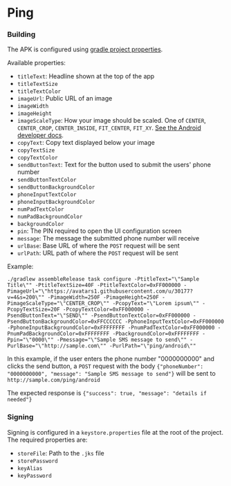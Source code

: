 # Ping

### Building

The APK is configured using [gradle project properties](https://docs.gradle.org/current/userguide/build_environment.html#sec:gradle_properties_and_system_properties).

Available properties:
- `titleText`: Headline shown at the top of the app
- `titleTextSize`
- `titleTextColor`
- `imageUrl`: Public URL of an image
- `imageWidth`
- `imageHeight`
- `imageScaleType`: How your image should be scaled. One of `CENTER`, `CENTER_CROP`, `CENTER_INSIDE`, `FIT_CENTER`, `FIT_XY`.
[See the Android developer docs](https://developer.android.com/reference/android/widget/ImageView.ScaleType.html).
- `copyText`: Copy text displayed below your image
- `copyTextSize`
- `copyTextColor`
- `sendButtonText`: Text for the button used to submit the users' phone number
- `sendButtonTextColor`
- `sendButtonBackgroundColor`
- `phoneInputTextColor`
- `phoneInputBackgroundColor`
- `numPadTextColor`
- `numPadBackgroundColor`
- `backgroundColor`
- `pin`: The PIN required to open the UI configuration screen
- `message`: The message the submitted phone number will receive
- `urlBase`: Base URL of where the `POST` request will be sent
- `urlPath`: URL path of where the `POST` request will be sent

Example:

`./gradlew assembleRelease task configure -PtitleText="\"Sample Title\"" -PtitleTextSize=40F -PtitleTextColor=0xFF000000 -PimageUrl="\"https://avatars1.githubusercontent.com/u/30177?v=4&s=200\"" -PimageWidth=250F -PimageHeight=250F -PimageScaleType="\"CENTER_CROP\"" -PcopyText="\"Lorem ipsum\"" -PcopyTextSize=20F -PcopyTextColor=0xFF000000 -PsendButtonText="\"SEND\"" -PsendButtonTextColor=0xFF000000 -PsendButtonBackgroundColor=0xFFCCCCCC -PphoneInputTextColor=0xFF000000 -PphoneInputBackgroundColor=0xFFFFFFFF -PnumPadTextColor=0xFF000000 -PnumPadBackgroundColor=0xFFFFFFFF -PbackgroundColor=0xFFFFFFFF -Ppin="\"0000\"" -Pmessage="\"Sample SMS message to send\"" -PurlBase="\"http://sample.com\"" -PurlPath="\"ping/android\""`

In this example, if the user enters the phone number "0000000000" and clicks the send button,
a `POST` request with the body `{"phoneNumber": "0000000000", "message": "Sample SMS message to send"}`
will be sent to `http://sample.com/ping/android`

The expected response is `{"success": true, "message": "details if needed"}`

### Signing

Signing is configured in a `keystore.properties` file at the root of the project.
The required properties are:
- `storeFile`: Path to the `.jks` file
- `storePassword`
- `keyAlias`
- `keyPassword`
